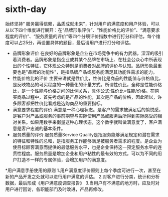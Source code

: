 # sixth-day
始终坚持“ 服务赢得信赖，品质成就未来”，针对用户的满意度和用户体验，可以从以下四个维度进行展开：在“品牌形象评价”、“性能价格比的评价”、“满意要求程度的评价”、“服务质量的评价”等四个分项评价指数中进行打分和评估，每个维度可以占25分，再设置具体的题目，最后请用户进行打分和评估。
* 品牌形象评价
在良好的品牌形象是企业在市场竞争中的有力武器，深深的吸引着消费者。品牌形象是指企业或其某个品牌在市场上、在社会公众心中所表现出的个性特征，它体现公众特别是消费者对品牌的评价与认知。品牌形象最重要也是"品牌的功能性"，是指品牌产品或服务能满足其功能性需求的能力。
* 性能价格比的评价
主要来讲就是性价比，性价比是商品的性能值与价格值比，是反映物品的可买程度的一种量化的计量方式。所谓性价比，全称是性能价格比，是一个性能与价格之间的比例关系，具体公式:性价比=性能/价格。在购买商品过程中，首先考虑的是产品的性能，其次是产品的价格，因此所以，许多顾客都把性价比看成是选购商品的重要指标。
* 满意要求程度的评价
满意是一种心理状态。是客户的需求被满足后的愉悦感，是客户对产品或服务的事前期望与实际使用产品或服务后所得到实际感受的相对关系。如果用数字来衡量这种心理状态，这个数字就叫做满意度了，客户满意是客户忠诚的基本条件。
* 服务质量的评价
服务质量Service Quality是指服务能够满足规定和潜在需求的特征和特性的总和，是指服务工作能够满足被服务者需求的程度。是企业为使目标顾客满意而提供的最低服务水平，也是企业保持这一预定服务水平的连贯性程度。服务质量是增加企业和用户粘性的最有效的方式，可以为不同的用户打造不一样的专属体验，会增加用户的满意度。

*用户满意手册使用的原则
1.用户满意度评价原则上每个季度可进行一次，甚至在新的产品开发之处就可以进行用户满意的评估。
2.对客户进行分类，统计和分析数据，最后形成《用户满意度调查报告》
3.当用户有不满意的地方时，应及时对用户进行回访，各职能部门及时改进，产品再修改。
